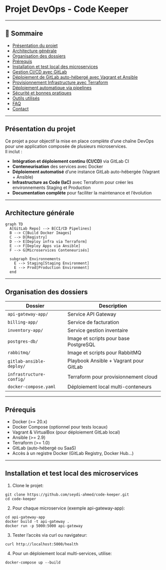 # Projet DevOps - Code Keeper

---

## 📖 Sommaire

- [Présentation du projet](#présentation-du-projet)
- [Architecture générale](#architecture-générale)
- [Organisation des dossiers](#organisation-des-dossiers)
- [Prérequis](#prérequis)
- [Installation et test local des microservices](#installation-et-test-local-des-microservices)
- [Gestion CI/CD avec GitLab](#gestion-cicd-avec-gitlab)
- [Déploiement de GitLab auto-hébergé avec Vagrant et Ansible](#déploiement-de-gitlab-auto-hébergé-avec-vagrant-et-ansible)
- [Provisionnement Infrastructure avec Terraform](#provisionnement-infrastructure-avec-terraform)
- [Déploiement automatique via pipelines](#déploiement-automatique-via-pipelines)
- [Sécurité et bonnes pratiques](#sécurité-et-bonnes-pratiques)
- [Outils utilisés](#outils-utilisés)
- [FAQ](#faq)
- [Contact](#contact)

---

## Présentation du projet

Ce projet a pour objectif la mise en place complète d’une chaîne DevOps pour une application composée de plusieurs microservices.  
Il inclut :

- **Intégration et déploiement continu (CI/CD)** via GitLab CI  
- **Conteneurisation** des services avec Docker  
- **Déploiement automatisé** d’une instance GitLab auto-hébergée (Vagrant + Ansible)  
- **Infrastructure as Code (IaC)** avec Terraform pour créer les environnements Staging et Production  
- **Documentation complète** pour faciliter la maintenance et l’évolution

---

## Architecture générale

```mermaid
graph TD
  A[GitLab Repo] --> B[CI/CD Pipelines]
  B --> C[Build Docker Images]
  C --> D[Registry]
  D --> E[Deploy infra via Terraform]
  E --> F[Deploy Apps via Ansible]
  F --> G[Microservices Conteneurisés]

  subgraph Environnements
    E --> Staging[Staging Environment]
    E --> Prod[Production Environment]
  end
```

---

## Organisation des dossiers

| Dossier                  | Description                            |
| ------------------------ | -------------------------------------- |
| `api-gateway-app/`       | Service API Gateway                    |
| `billing-app/`           | Service de facturation                 |
| `inventory-app/`         | Service gestion inventaire             |
| `postgres-db/`           | Image et scripts pour base PostgreSQL  |
| `rabbitmq/`              | Image et scripts pour RabbitMQ         |
| `gitlab-ansible-deploy/` | Playbook Ansible + Vagrant pour GitLab |
| `infrastructure-config/` | Terraform pour provisionnement cloud   |
| `docker-compose.yaml`    | Déploiement local multi-conteneurs     |

---

## Prérequis

- Docker (>= 20.x)
- Docker Compose (optionnel pour tests locaux)
- Vagrant & VirtualBox (pour déploiement GitLab local)
- Ansible (>= 2.9)
- Terraform (>= 1.0)
- GitLab (auto-hébergé ou SaaS)
- Accès à un registre Docker (GitLab Registry, Docker Hub…)

---

## Installation et test local des microservices

1. Clone le projet:
```
git clone https://github.com/seydi-ahmed/code-keeper.git
cd code-keeper
```

2. Pour chaque microservice (exemple api-gateway-app):
```
cd api-gateway-app
docker build -t api-gateway .
docker run -p 5000:5000 api-gateway
```

3. Tester l’accès via curl ou navigateur:
```
curl http://localhost:5000/health
```

4. Pour un déploiement local multi-services, utilise:
```
docker-compose up --build
```